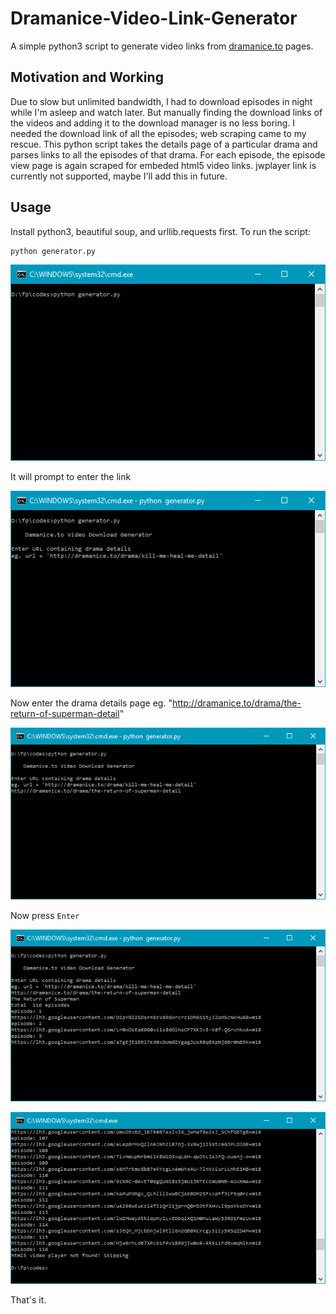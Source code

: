 # Dramanice-Video-Link-Generator
A simple python3 script to generate video links from [dramanice.to](http://dramanice.to) pages.

## Motivation and Working
Due to slow but unlimited bandwidth, I had to download episodes in night while I'm asleep and watch later.
But manually finding the download links of the videos and adding it to the download manager is no less boring.
I needed the download link of all the episodes; web scraping came to my rescue. This python script takes the details 
page of a particular drama and parses links to all the episodes of that drama. For each episode, the episode view page 
is again scraped for embeded html5 video links. jwplayer link is currently not supported, maybe I'll add this in future.

## Usage
Install python3, beautiful soup, and urllib.requests first.
To run the script:
```
python generator.py
```
![alt text](./generator01.PNG "run script")

It will prompt to enter the link

![alt text](./generator02.PNG "input prompt")

Now enter the drama details page eg. "http://dramanice.to/drama/the-return-of-superman-detail"

![alt text](./generator03.PNG "sample input")

Now press ```Enter```

![alt text](./generator04.PNG "generating video links")

![alt text](./generator05.PNG "generating video links")

That's it.